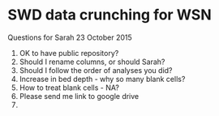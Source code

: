 # SWD data crunching for WSN

Questions for Sarah
23 October 2015

1. OK to have public repository?
2. Should I rename columns, or should Sarah?
3. Should I follow the order of analyses you did?
4. Increase in bed depth - why so many blank cells?
5. How to treat blank cells - NA?
6. Please send me link to google drive
7. 
